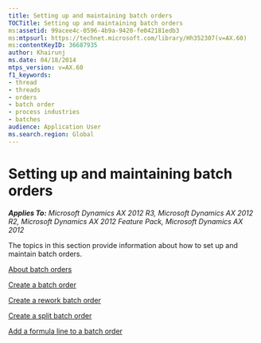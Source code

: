 ```yaml
---
title: Setting up and maintaining batch orders
TOCTitle: Setting up and maintaining batch orders
ms:assetid: 99acee4c-0596-4b9a-9420-fe042181edb3
ms:mtpsurl: https://technet.microsoft.com/library/Hh352307(v=AX.60)
ms:contentKeyID: 36687935
author: Khairunj
ms.date: 04/18/2014
mtps_version: v=AX.60
f1_keywords:
- thread
- threads
- orders
- batch order
- process industries
- batches
audience: Application User
ms.search.region: Global
---
```


# Setting up and maintaining batch orders 


_**Applies To:** Microsoft Dynamics AX 2012 R3, Microsoft Dynamics AX 2012 R2, Microsoft Dynamics AX 2012 Feature Pack, Microsoft Dynamics AX 2012_

The topics in this section provide information about how to set up and maintain batch orders.

[About batch orders](about-batch-orders.md)

[Create a batch order](create-a-batch-order.md)

[Create a rework batch order](create-a-rework-batch-order.md)

[Create a split batch order](create-a-split-batch-order.md)

[Add a formula line to a batch order](add-a-formula-line-to-a-batch-order.md)

  


